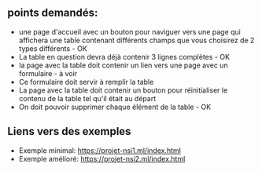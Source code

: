## points demandés:
 * une page d'accueil avec un bouton pour naviguer vers une page qui affichera une table contenant différents champs que vous choisirez de 2 types différents - OK
 * La table en question devra déjà contenir 3 lignes complètes - OK
 * la page avec la table doit contenir un lien vers une page avec un formulaire - à voir
 * Ce formulaire doit servir à remplir la table
 * La page avec la table doit contenir un bouton pour réinitialiser le contenu de la table tel qu'il était au départ
 * On doit pouvoir supprimer chaque élément de la table - OK
 

## Liens vers des exemples

 * Exemple minimal: https://projet-nsi1.ml/index.html
 * Exemple amélioré: https://projet-nsi2.ml/index.html
